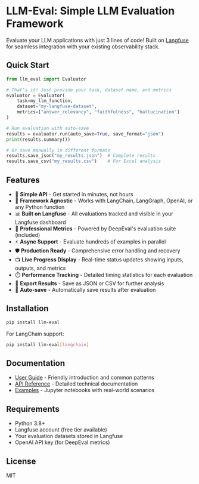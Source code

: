 # LLM-Eval: Simple LLM Evaluation Framework

Evaluate your LLM applications with just 3 lines of code! Built on [Langfuse](https://langfuse.com) for seamless integration with your existing observability stack.

## Quick Start

```python
from llm_eval import Evaluator

# That's it! Just provide your task, dataset name, and metrics
evaluator = Evaluator(
    task=my_llm_function,
    dataset="my-langfuse-dataset",
    metrics=["answer_relevancy", "faithfulness", "hallucination"]
)

# Run evaluation with auto-save
results = evaluator.run(auto_save=True, save_format="json")
print(results.summary())

# Or save manually in different formats
results.save_json("my_results.json")  # Complete results
results.save_csv("my_results.csv")    # For Excel analysis
```

## Features

- 🚀 **Simple API** - Get started in minutes, not hours
- 🔌 **Framework Agnostic** - Works with LangChain, LangGraph, OpenAI, or any Python function
- 📊 **Built on Langfuse** - All evaluations tracked and visible in your Langfuse dashboard
- 🎯 **Professional Metrics** - Powered by DeepEval's evaluation suite (included)
- ⚡ **Async Support** - Evaluate hundreds of examples in parallel
- 🛡️ **Production Ready** - Comprehensive error handling and recovery
- 📺 **Live Progress Display** - Real-time status updates showing inputs, outputs, and metrics
- ⏱️ **Performance Tracking** - Detailed timing statistics for each evaluation
- 💾 **Export Results** - Save as JSON or CSV for further analysis
- 🔄 **Auto-save** - Automatically save results after evaluation

## Installation

```bash
pip install llm-eval
```

For LangChain support:
```bash
pip install llm-eval[langchain]
```

## Documentation

- [User Guide](docs/USER_GUIDE.md) - Friendly introduction and common patterns
- [API Reference](docs/API.md) - Detailed technical documentation
- [Examples](examples/) - Jupyter notebooks with real-world scenarios

## Requirements

- Python 3.8+
- Langfuse account (free tier available)
- Your evaluation datasets stored in Langfuse
- OpenAI API key (for DeepEval metrics)

## License

MIT